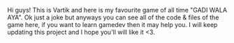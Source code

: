 Hi guys! This is Vartik and here is my favourite game of all time "GADI WALA AYA". Ok just a joke but anyways you can see all of the code & files of the game here, if you want
to learn gamedev then it may help you. I will keep updating this project and I hope you'll will like it <3.
